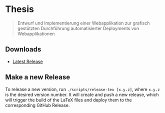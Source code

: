 # Thesis

> Entwurf und Implementierung einer Webapplikation zur grafisch gestützten Durchführung automatisierter Deployments von Webapplikationen

## Downloads

- [Latest Release](https://github.com/timomeh/thesis/releases/latest)

## Make a new Release

To release a new version, run `./scripts/release-tex [x.y.z]`, where `x.y.z` is the desired version number. It will create and push a new release, which will trigger the build of the LaTeX files and deploy them to the corresponding GitHub Release.
